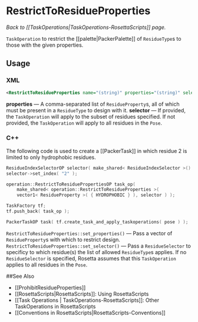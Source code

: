 # RestrictToResidueProperties
*Back to [[TaskOperations|TaskOperations-RosettaScripts]] page.*

 `TaskOperation` to restrict the [[palette|PackerPalette]] of `ResidueType`s to those with the given properties.
 
 ## Usage
 ### XML
 ```xml
<RestrictToResidueProperties name="(string)" properties="(string)" selector="(string)" />
```

**properties** &mdash; A comma-separated list of `ResidueProperty`s, all of which must be present in a `ResidueType` to design with it.
**selector** &mdash; If provided, the `TaskOperation` will apply to the subset of residues specified. If not provided, the `TaskOperation` will apply to all residues in the `Pose`.

### C++
The following code is used to create a [[PackerTask]] in which residue 2 is limited to only hydrophobic residues.
```C++
ResidueIndexSelectorOP selector( make_shared< ResidueIndexSelector >() );
selector->set_index( "2" );

operation::RestrictToResiduePropertiesOP task_op(
    make_shared< operation::RestrictToResidueProperties >(
    vector1< ResidueProperty >( { HYDROPHOBIC } ), selector ) );

TaskFactory tf;
tf.push_back( task_op );

PackerTaskOP task( tf.create_task_and_apply_taskoperations( pose ) );
```

`RestrictToResidueProperties::set_properties()` &mdash; Pass a vector of `ResidueProperty`s with which to restrict design.
`RestrictToResidueProperties::set_selector()` &mdash; Pass a `ResidueSelector` to specificy to which residue(s) the list of allowed `ResidueType`s applies. If no `ResidueSelector` is specified, Rosetta assumes that this `TaskOperation` applies to all residues in the `Pose`.

##See Also
* [[ProhibitResidueProperties]]
* [[RosettaScripts|RosettaScripts]]: Using RosettaScripts
* [[Task Operations | TaskOperations-RosettaScripts]]: Other TaskOperations in RosettaScripts
* [[Conventions in RosettaScripts|RosettaScripts-Conventions]]
